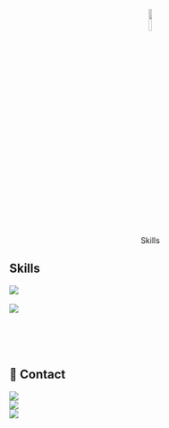 
<p align='center'>
  <a href="https://note4iffydog.tistory.com/">
    <img src="https://img.shields.io/badge/DEV_BLOG%20-%23F7DF1E.svg?&style=for-the-badge&&logoColor=white" width="10%"/>
  </a>
</p>

<p align='center'> Skills </p>

<div align="flex-start">
  <h2> Skills </h2>
  <span>
    <img src="https://img.shields.io/badge/JavaScript-F7DF1E?style=flat-square&logo=JavaScript&logoColor=black"/>
  </span>
  <br />
  <span>
   
  </span>
  <br />
  <span>
    <img src="https://img.shields.io/badge/AWS-232F3E?style=flat-square&logo=Amazon AWS&logoColor=white"/>
  </span>
</div>

<br />
<br />

<br />
<br />

<div align="flex-start">
  <h2>📱 Contact </h2>
  <span>
    <a href="https://www.instagram.com/twblne/"><img src="https://img.shields.io/badge/instagram-E4405F?style=social&logo=Instagram&logoColor=black" /></a>
    <br />
    <a href="mailto:dlwjdd@naver.com"><img src="https://img.shields.io/badge/email-03C75A?style=social&logo=Naver&logoColor=black" /></a>
    <br />
    <a href="https://www.linkedin.com/in/jung-woo-lee-871a091ba/"><img src="https://img.shields.io/badge/linked In-0A66C2?style=social&logo=LinkedIn&logoColor=black" /></a>
  </span>
</div>
